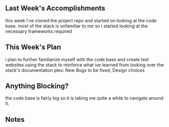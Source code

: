 ## Last Week's Accomplishments

this week i've cloned the project repo and started on looking at the code base.
most of the stack is unfamiliar to me so i started looking at the necessary frameworks required

## This Week's Plan

i plan to further familiarize myself with the code base and create test websites using the stack
to reinforce what ive learned from looking over the stack's documentation
ples: New Bugs to be fixed, Design choices

## Anything Blocking?

the code base is fairly big so it is taking me quite a while to navigate around it. 

## Notes
